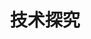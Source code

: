 ---
title: 技术探究
description: 各种各样都有
image: https://dl.ilunp.com/small/konachan/f03668848d4de35d2859196aed35b478.jpg

# Badge style
style:
    background: "#2a9d8f"
    color: "#fff"
---